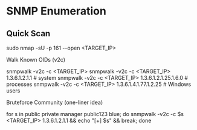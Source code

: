 # SNMP Enumeration

## Quick Scan

sudo nmap -sU -p 161 --open <TARGET_IP>

Walk Known OIDs (v2c)

snmpwalk -v2c -c <COMMUNITY> <TARGET_IP>
snmpwalk -v2c -c <COMMUNITY> <TARGET_IP> 1.3.6.1.2.1.1        # system
snmpwalk -v2c -c <COMMUNITY> <TARGET_IP> 1.3.6.1.2.1.25.1.6.0  # processes
snmpwalk -v2c -c <COMMUNITY> <TARGET_IP> 1.3.6.1.4.1.77.1.2.25 # Windows users

Bruteforce Community (one-liner idea)

for s in public private manager public123 blue; do snmpwalk -v2c -c $s <TARGET_IP> 1.3.6.1.2.1.1 && echo "[+] $s" && break; done
